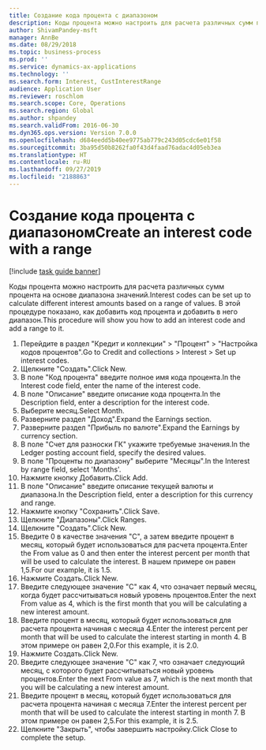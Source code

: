 ```yaml
---
title: Создание кода процента с диапазоном
description: Коды процента можно настроить для расчета различных сумм процента на основе диапазона значений.
author: ShivamPandey-msft
manager: AnnBe
ms.date: 08/29/2018
ms.topic: business-process
ms.prod: ''
ms.service: dynamics-ax-applications
ms.technology: ''
ms.search.form: Interest, CustInterestRange
audience: Application User
ms.reviewer: roschlom
ms.search.scope: Core, Operations
ms.search.region: Global
ms.author: shpandey
ms.search.validFrom: 2016-06-30
ms.dyn365.ops.version: Version 7.0.0
ms.openlocfilehash: d684eedd5b40ee9775ab779c243d05cdc6e01f58
ms.sourcegitcommit: 3ba95d50b8262fa0f43d4faad76adac4d05eb3ea
ms.translationtype: HT
ms.contentlocale: ru-RU
ms.lasthandoff: 09/27/2019
ms.locfileid: "2188863"
---
```

# <a name="create-an-interest-code-with-a-range"></a><span data-ttu-id="51412-103">Создание кода процента с диапазоном</span><span class="sxs-lookup"><span data-stu-id="51412-103">Create an interest code with a range</span></span>

[!include [task guide banner](../../includes/task-guide-banner.md)]

<span data-ttu-id="51412-104">Коды процента можно настроить для расчета различных сумм процента на основе диапазона значений.</span><span class="sxs-lookup"><span data-stu-id="51412-104">Interest codes can be set up to calculate different interest amounts based on a range of values.</span></span> <span data-ttu-id="51412-105">В этой процедуре показано, как добавить код процента и добавить в него диапазон.</span><span class="sxs-lookup"><span data-stu-id="51412-105">This procedure will show you how to add an interest code and add a range to it.</span></span>

1. <span data-ttu-id="51412-106">Перейдите в раздел "Кредит и коллекции" > "Процент" > "Настройка кодов процентов".</span><span class="sxs-lookup"><span data-stu-id="51412-106">Go to Credit and collections > Interest > Set up interest codes.</span></span>
2. <span data-ttu-id="51412-107">Щелкните "Создать".</span><span class="sxs-lookup"><span data-stu-id="51412-107">Click New.</span></span>
3. <span data-ttu-id="51412-108">В поле "Код процента" введите полное имя кода процента.</span><span class="sxs-lookup"><span data-stu-id="51412-108">In the Interest code field, enter the name of the interest code.</span></span>
4. <span data-ttu-id="51412-109">В поле "Описание" введите описание кода процента.</span><span class="sxs-lookup"><span data-stu-id="51412-109">In the Description field, enter a description for the interest code.</span></span>
5. <span data-ttu-id="51412-110">Выберите месяц.</span><span class="sxs-lookup"><span data-stu-id="51412-110">Select Month.</span></span>
6. <span data-ttu-id="51412-111">Разверните раздел "Доход".</span><span class="sxs-lookup"><span data-stu-id="51412-111">Expand the Earnings section.</span></span>
7. <span data-ttu-id="51412-112">Разверните раздел "Прибыль по валюте".</span><span class="sxs-lookup"><span data-stu-id="51412-112">Expand the Earnings by currency section.</span></span>
8. <span data-ttu-id="51412-113">В поле "Счет для разноски ГК" укажите требуемые значения.</span><span class="sxs-lookup"><span data-stu-id="51412-113">In the Ledger posting account field, specify the desired values.</span></span>
9. <span data-ttu-id="51412-114">В поле "Проценты по диапазону" выберите "Месяцы".</span><span class="sxs-lookup"><span data-stu-id="51412-114">In the Interest by range field, select 'Months'.</span></span>
10. <span data-ttu-id="51412-115">Нажмите кнопку Добавить.</span><span class="sxs-lookup"><span data-stu-id="51412-115">Click Add.</span></span>
11. <span data-ttu-id="51412-116">В поле "Описание" введите описание текущей валюты и диапазона.</span><span class="sxs-lookup"><span data-stu-id="51412-116">In the Description field, enter a description for this currency and range.</span></span>
12. <span data-ttu-id="51412-117">Нажмите кнопку "Сохранить".</span><span class="sxs-lookup"><span data-stu-id="51412-117">Click Save.</span></span>
13. <span data-ttu-id="51412-118">Щелкните "Диапазоны".</span><span class="sxs-lookup"><span data-stu-id="51412-118">Click Ranges.</span></span>
14. <span data-ttu-id="51412-119">Щелкните "Создать".</span><span class="sxs-lookup"><span data-stu-id="51412-119">Click New.</span></span>
15. <span data-ttu-id="51412-120">Введите 0 в качестве значения "С", а затем введите процент в месяц, который будет использоваться для расчета процента.</span><span class="sxs-lookup"><span data-stu-id="51412-120">Enter the From value as 0 and then enter the interest percent per month that will be used to calculate the interest.</span></span> <span data-ttu-id="51412-121">В нашем примере он равен 1,5.</span><span class="sxs-lookup"><span data-stu-id="51412-121">For our example, it is 1.5.</span></span>
16. <span data-ttu-id="51412-122">Нажмите Создать.</span><span class="sxs-lookup"><span data-stu-id="51412-122">Click New.</span></span>
17. <span data-ttu-id="51412-123">Введите следующее значение "С" как 4, что означает первый месяц, когда будет рассчитываться новый уровень процентов.</span><span class="sxs-lookup"><span data-stu-id="51412-123">Enter the next From value as 4, which is the first month that you will be calculating a new interest amount.</span></span>
18. <span data-ttu-id="51412-124">Введите процент в месяц, который будет использоваться для расчета процента начиная с месяца 4.</span><span class="sxs-lookup"><span data-stu-id="51412-124">Enter the interest percent per month that will be used to calculate the interest starting in month 4.</span></span> <span data-ttu-id="51412-125"> В этом примере он равен 2,0.</span><span class="sxs-lookup"><span data-stu-id="51412-125">For this example, it is 2.0.</span></span>
19. <span data-ttu-id="51412-126">Нажмите Создать.</span><span class="sxs-lookup"><span data-stu-id="51412-126">Click New.</span></span>
20. <span data-ttu-id="51412-127">Введите следующее значение "С" как 7, что означает следующий месяц, с которого будет рассчитываться новый уровень процентов.</span><span class="sxs-lookup"><span data-stu-id="51412-127">Enter the next From value as 7, which is the next month that you will be calculating a new interest amount.</span></span>
21. <span data-ttu-id="51412-128">Введите процент в месяц, который будет использоваться для расчета процента начиная с месяца 7.</span><span class="sxs-lookup"><span data-stu-id="51412-128">Enter the interest percent per month that will be used to calculate the interest starting in month 7.</span></span> <span data-ttu-id="51412-129">В этом примере он равен 2,5.</span><span class="sxs-lookup"><span data-stu-id="51412-129">For this example, it is 2.5.</span></span>
22. <span data-ttu-id="51412-130">Щелкните "Закрыть", чтобы завершить настройку.</span><span class="sxs-lookup"><span data-stu-id="51412-130">Click Close to complete the setup.</span></span>

